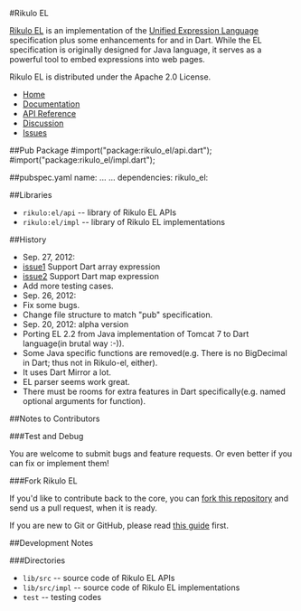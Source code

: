 #Rikulo EL

[Rikulo EL](http://rikulo.org) is an implementation of the [Unified Expression
 Language](http://en.wikipedia.org/wiki/Unified_Expression_Language) 
 specification plus some enhancements for and in Dart. While the EL specification
 is originally designed for Java language, it serves as a powerful tool to embed 
 expressions into web pages.
 
Rikulo EL is distributed under the Apache 2.0 License.

* [Home](http://rikulo.org)
* [Documentation](http://docs.rikulo.org)
* [API Reference](http://api.rikulo.org)
* [Discussion](http://stackoverflow.com/questions/tagged/rikulo)
* [Issues](https://github.com/rikulo/rikulo-el/issues)

##Pub Package
    #import("package:rikulo_el/api.dart");
    #import("package:rikulo_el/impl.dart");

##pubspec.yaml
    name: ...
	...
	dependencies:
	  rikulo_el:
	  
##Libraries
 * `rikulo:el/api` -- library of Rikulo EL APIs
 * `rikulo:el/impl` -- library of Rikulo EL implementations

##History
* Sep. 27, 2012:
 * [issue1](https://github.com/rikulo/rikulo-el/issues/1) Support Dart array expression
 * [issue2](https://github.com/rikulo/rikulo-el/issues/2) Support Dart map expression
 * Add more testing cases.
* Sep. 26, 2012: 
 * Fix some bugs.
 * Change file structure to match "pub" specification.
* Sep. 20, 2012: alpha version
 * Porting EL 2.2 from Java implementation of Tomcat 7 to Dart language(in brutal way :-)).
 * Some Java specific functions are removed(e.g. There is no BigDecimal in Dart; thus not in Rikulo-el, either).
 * It uses Dart Mirror a lot.
 * EL parser seems work great.
 * There must be rooms for extra features in Dart specifically(e.g. named optional arguments for function).

##Notes to Contributors

###Test and Debug

You are welcome to submit bugs and feature requests. Or even better if you can fix or implement them!

###Fork Rikulo EL

If you'd like to contribute back to the core, you can [fork this repository](https://help.github.com/articles/fork-a-repo) and send us a pull request, when it is ready.

If you are new to Git or GitHub, please read [this guide](https://help.github.com/) first.

##Development Notes

###Directories
  * `lib/src` -- source code of Rikulo EL APIs
  * `lib/src/impl` -- source code of Rikulo EL implementations
  * `test` -- testing codes